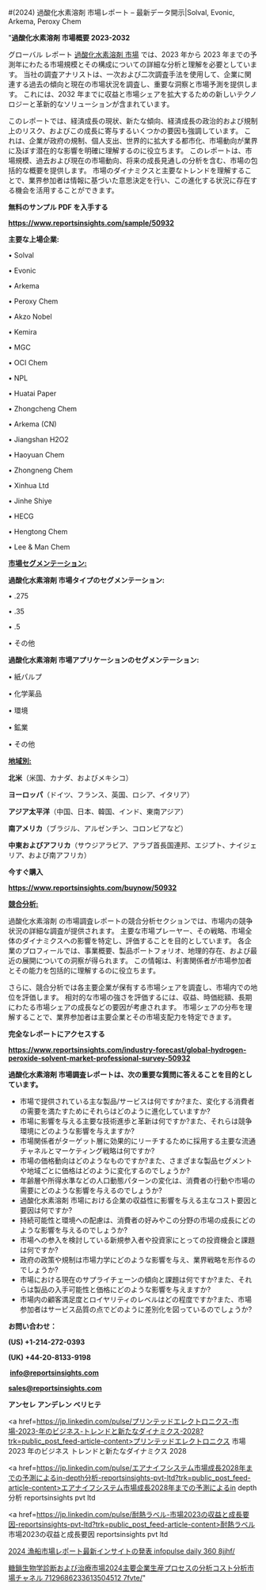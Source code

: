 #(2024) 過酸化水素溶剤 市場レポート – 最新データ開示|Solval, Evonic, Arkema, Peroxy Chem

"<strong>過酸化水素溶剤 市場概要 2023-2032</strong>

グローバル レポート <a href=https://www.reportsinsights.com/sample/50932>過酸化水素溶剤 市場</a> では、2023 年から 2023 年までの予測年にわたる市場規模とその構成についての詳細な分析と理解を必要としています。 当社の調査アナリストは、一次および二次調査手法を使用して、企業に関連する過去の傾向と現在の市場状況を調査し、重要な洞察と市場予測を提供します。 これには、2032 年までに収益と市場シェアを拡大​​するための新しいテクノロジーと革新的なソリューションが含まれています。

このレポートでは、経済成長の現状、新たな傾向、経済成長の政治的および規制上のリスク、およびこの成長に寄与するいくつかの要因も強調しています。 これは、企業が政府の規制、個人支出、世界的に拡大する都市化、市場動向が業界に及ぼす潜在的な影響を明確に理解するのに役立ちます。 このレポートは、市場規模、過去および現在の市場動向、将来の成長見通しの分析を含む、市場の包括的な概要を提供します。 市場のダイナミクスと主要なトレンドを理解することで、業界参加者は情報に基づいた意思決定を行い、この進化する状況に存在する機会を活用することができます。

<strong><b>無料のサンプル PDF を入手する</b></strong>

<a href=https://www.reportsinsights.com/sample/50932><strong><u>https://www.reportsinsights.com/sample/50932</u></strong></a>

<strong>主要な上場企業:</strong>

• Solval

• Evonic

• Arkema

• Peroxy Chem

• Akzo Nobel

• Kemira

• MGC

• OCI Chem

• NPL

• Huatai Paper

• Zhongcheng Chem

• Arkema (CN)

• Jiangshan H2O2

• Haoyuan Chem

• Zhongneng Chem

• Xinhua Ltd

• Jinhe Shiye

• HECG

• Hengtong Chem

• Lee & Man Chem

<strong><u>市場セグメンテーション</u></strong><strong><u>:</u></strong>

<strong>過酸化水素溶剤 市場タイプのセグメンテーション:</strong>

• .275

• .35

• .5

• その他

<strong>過酸化水素溶剤 市場アプリケーションのセグメンテーション:</strong>

• 紙パルプ

• 化学薬品

• 環境

• 鉱業

• その他

<strong><u>地域別</u></strong><strong><u>:</u></strong>

<strong>北米</strong>（米国、カナダ、およびメキシコ）

<strong>ヨーロッパ</strong>（ドイツ、フランス、英国、ロシア、イタリア）

<strong>アジア太平洋</strong>（中国、日本、韓国、インド、東南アジア）

<strong>南アメリカ</strong>（ブラジル、アルゼンチン、コロンビアなど）

<strong>中東およびアフリカ</strong>（サウジアラビア、アラブ首長国連邦、エジプト、ナイジェリア、および南アフリカ）

<strong>今すぐ購入</strong>

<a href=https://www.reportsinsights.com/buynow/50932><strong><u>https://www.reportsinsights.com/buynow/50932</u></strong></a>

<strong><u>競合分析:</u></strong>

過酸化水素溶剤 の市場調査レポートの競合分析セクションでは、市場内の競争状況の詳細な調査が提供されます。 主要な市場プレーヤー、その戦略、市場全体のダイナミクスへの影響を特定し、評価することを目的としています。 各企業のプロフィールでは、事業概要、製品ポートフォリオ、地理的存在、および最近の展開についての洞察が得られます。 この情報は、利害関係者が市場参加者とその能力を包括的に理解するのに役立ちます。

さらに、競合分析では各主要企業が保有する市場シェアを調査し、市場内での地位を評価します。 相対的な市場の強さを評価するには、収益、時価総額、長期にわたる市場シェアの成長などの要因が考慮されます。 市場シェアの分布を理解することで、業界参加者は主要企業とその市場支配力を特定できます。

<strong>完全なレポートにアクセスする</strong>

<a href=https://www.reportsinsights.com/industry-forecast/global-hydrogen-peroxide-solvent-market-professional-survey-50932><strong><u><b>https://www.reportsinsights.com/industry-forecast/global-hydrogen-peroxide-solvent-market-professional-survey-50932</b></u></strong></a>

<strong><b>過酸化水素溶剤 市場調査レポートは、次の重要な質問に答えることを目的としています。</b></strong>
<ul>
  <li>市場で提供されている主な製品/サービスは何ですか?また、変化する消費者の需要を満たすためにそれらはどのように進化していますか?</li>
  <li>市場に影響を与える主要な技術進歩と革新は何ですか?また、それらは競争環境にどのような影響を与えますか?</li>
  <li>市場関係者がターゲット層に効果的にリーチするために採用する主要な流通チャネルとマーケティング戦略は何ですか?</li>
  <li>市場の価格動向はどのようなものですか?また、さまざまな製品セグメントや地域ごとに価格はどのように変化するのでしょうか?</li>
  <li>年齢層や所得水準などの人口動態パターンの変化は、消費者の行動や市場の需要にどのような影響を与えるのでしょうか?</li>
  <li>過酸化水素溶剤 市場における企業の収益性に影響を与える主なコスト要因と要因は何ですか?</li>
  <li>持続可能性と環境への配慮は、消費者の好みやこの分野の市場の成長にどのような影響を与えるのでしょうか?</li>
  <li>市場への参入を検討している新規参入者や投資家にとっての投資機会と課題は何ですか?</li>
  <li>政府の政策や規制は市場力学にどのような影響を与え、業界戦略を形作るのでしょうか?</li>
  <li>市場における現在のサプライチェーンの傾向と課題は何ですか?また、それらは製品の入手可能性と価格にどのような影響を与えますか?</li>
  <li>市場内の顧客満足度とロイヤリティのレベルはどの程度ですか?また、市場参加者はサービス品質の点でどのように差別化を図っているのでしょうか?</li>
</ul>
<strong>お問い合わせ：</strong>

<strong>(US) +1-214-272-0393</strong>

<strong>(UK) +44-20-8133-9198</strong>

<strong> </strong><a href=info@reportsinsights.com><strong><u>info@reportsinsights.com</u></strong></a>

<a href=sales@reportsinsights.com><strong><u>sales@reportsinsights.com</u></strong></a>

<strong>アンセレ アンデレン ベリヒテ</strong>

<a href=https://jp.linkedin.com/pulse/プリンテッドエレクトロニクス-市場-2023-年のビジネス-トレンドと新たなダイナミクス-2028?trk=public_post_feed-article-content>プリンテッドエレクトロニクス 市場 2023 年のビジネス トレンドと新たなダイナミクス 2028</a>

<a href=https://jp.linkedin.com/pulse/エアナイフシステム市場成長2028年までの予測によるin-depth分析-reportsinsights-pvt-ltd?trk=public_post_feed-article-content>エアナイフシステム市場成長2028年までの予測によるin depth分析 reportsinsights pvt ltd</a>

<a href=https://jp.linkedin.com/pulse/耐熱ラベル-市場2023の収益と成長要因-reportsinsights-pvt-ltd?trk=public_post_feed-article-content>耐熱ラベル 市場2023の収益と成長要因 reportsinsights pvt ltd</a>

<a href=https://www.linkedin.com/pulse/2024-漁船市場レポート最新インサイトの発表-infopulse-daily-360-8jjhf/>2024 漁船市場レポート最新インサイトの発表 infopulse daily 360 8jjhf/</a>

<a href=https://www.linkedin.com/pulse/糖鎖生物学診断および治療市場2024主要企業生産プロセスの分析コスト分析市場チャネル-7129686233613504512-7fvte/>糖鎖生物学診断および治療市場2024主要企業生産プロセスの分析コスト分析市場チャネル 7129686233613504512 7fvte/</a>"
